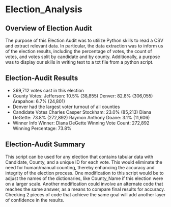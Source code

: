 # Election_Analysis

## Overview of Election Audit

The purpose of this Election Audit was to utilize Python skills to read a CSV and extract relevant data. In particular, the data extraction was to inform us of the election results, including the percentage of votes, the count of votes, and votes split by candidate and by county. Additionally, a purpose was to display our skills in writing text to a txt file from a python script.

## Election-Audit Results

* 369,712 votes cast in this election
* County Votes:
  Jefferson: 10.5% (38,855)
  Denver: 82.8% (306,055)
  Arapahoe: 6.7% (24,801)
* Denver had the largest voter turnout of all counties
* Candidate Votes
  Charles Casper Stockham: 23.0% (85,213)
  Diana DeGette: 73.8% (272,892)
  Raymon Anthony Doane: 3.1% (11,606)
* Winner Info
  Winner: Diana DeGette
  Winning Vote Count: 272,892
  Winning Percentage: 73.8%
  
## Election-Audit Summary

This script can be used for any election that contains tabular data with Candidate, County, and a unique ID for each vote. This would eliminate the need for human/manual counting, thereby enhancing the accuracy and integrity of the election process. One modification to this script would be to adjust the names of the dictionaries, like County_Name if this election were on a larger scale. Another modification could involve an alternate code that reaches the same answer, as a means to compare final results for accuracy. Checking 2 pieces of code that achieve the same goal will add another layer of confidence in the results.
